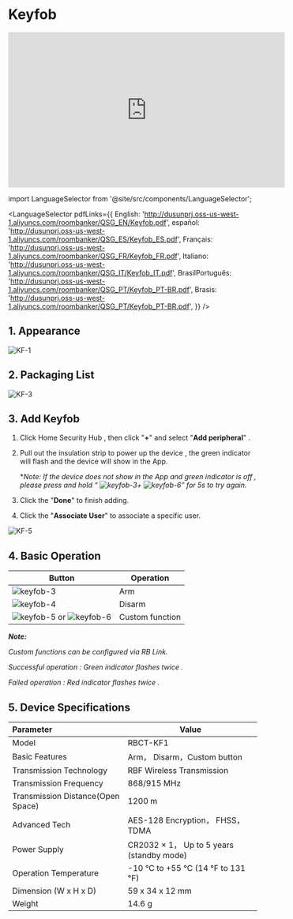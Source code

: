 # Keyfob
<div class="centered-video">
<iframe width="560" height="315" src="https://www.youtube.com/embed/Wu4FqkvOr-o?si=2DiH_OsIQiVVcRRR" title="YouTube video player" frameborder="0" allow="accelerometer; autoplay; clipboard-write; encrypted-media; gyroscope; picture-in-picture; web-share" allowfullscreen></iframe>
</div>


import LanguageSelector from '@site/src/components/LanguageSelector';

<LanguageSelector pdfLinks={{
  English: 'http://dusunprj.oss-us-west-1.aliyuncs.com/roombanker/QSG_EN/Keyfob.pdf',
  español: 'http://dusunprj.oss-us-west-1.aliyuncs.com/roombanker/QSG_ES/Keyfob_ES.pdf',
  Français: 'http://dusunprj.oss-us-west-1.aliyuncs.com/roombanker/QSG_FR/Keyfob_FR.pdf',
  Italiano: 'http://dusunprj.oss-us-west-1.aliyuncs.com/roombanker/QSG_IT/Keyfob_IT.pdf',
  BrasilPortuguês: 'http://dusunprj.oss-us-west-1.aliyuncs.com/roombanker/QSG_PT/Keyfob_PT-BR.pdf',
  Brasis: 'http://dusunprj.oss-us-west-1.aliyuncs.com/roombanker/QSG_PT/Keyfob_PT-BR.pdf', 
}} />

## 1. Appearance

![KF-1](https://dusunprj.oss-us-west-1.aliyuncs.com/KF-1.png)

## 2. Packaging List

![KF-3](https://dusunprj.oss-us-west-1.aliyuncs.com/KF-3.png)

## 3. Add Keyfob

1. Click Home Security Hub , then click "**+**"  and select "**Add peripheral**" .

2. Pull out the insulation strip to power up the device , the green indicator will flash and the device will show in the App.

   **Note: If the device does not show in the App and green indicator is off , please press and hold  “  ![keyfob-3](https://dusunprj.oss-us-west-1.aliyuncs.com/keyfob-3.png)+  ![keyfob-6](https://dusunprj.oss-us-west-1.aliyuncs.com/keyfob-6.png)” for 5s to try again.*

3. Click the "**Done**" to finish adding.

4. Click the "**Associate User**" to associate a specific user. 


![KF-5](https://dusunprj.oss-us-west-1.aliyuncs.com/KF-5.png)

## 4. Basic Operation

| Button                                                       | Operation       |
| ------------------------------------------------------------ | --------------- |
| ![keyfob-3](https://dusunprj.oss-us-west-1.aliyuncs.com/keyfob-3.png) | Arm             |
| ![keyfob-4](https://dusunprj.oss-us-west-1.aliyuncs.com/keyfob-4.png) | Disarm          |
| ![keyfob-5](https://dusunprj.oss-us-west-1.aliyuncs.com/keyfob-5.png) or  ![keyfob-6](https://dusunprj.oss-us-west-1.aliyuncs.com/keyfob-6.png) | Custom function |

***Note:***

*Custom functions can be configured via RB Link.*

*Successful operation : Green indicator flashes twice .*

*Failed operation : Red indicator flashes twice .*

## 5. Device Specifications

| Parameter                         | Value                                     |
| :-------------------------------- | ----------------------------------------- |
| Model                             | RBCT-KF1                                  |
| Basic Features                    | Arm， Disarm，Custom button               |
| Transmission Technology           | RBF Wireless Transmission                 |
| Transmission Frequency            | 868/915 MHz                               |
| Transmission Distance(Open Space) | 1200 m                                    |
| Advanced Tech                     | AES-128 Encryption， FHSS， TDMA          |
| Power Supply                      | CR2032 × 1， Up to 5 years (standby mode) |
| Operation Temperature             | -10 °C to +55 °C (14 °F to 131 °F)        |
| Dimension (W x H x D)             | 59 x 34 x 12 mm                           |
| Weight                            | 14.6 g                                    |

